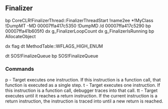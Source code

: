 ## Finalizer
bp CoreCLR!FinalizerThread::FinalizerThreadStart
!name2ee *!MyClass
!DumpMT -MD 00007ffa417c5350
!DumpMD /d 00007ffa417c5290
bp 00007ffa41b605f0
dx g_FinalizerLoopCount
dx g_FinalizerIsRunning
bp AllocateObject

dx flag
dt MethodTable::WFLAGS_HIGH_ENUM

dt SOS!FinalizeQueue
bp SOS!FinalizeQueue

### Commands
p  - Target executes one instruction. If this instruction is a function call, that function is executed as a single step.
t  - Target executes one instruction. If this instruction is a function call, debugger traces into that call.
tt - Target executes until it reaches a return instruction. If the current instruction is a return instruction, the instruction is traced into until a new return is reached.

